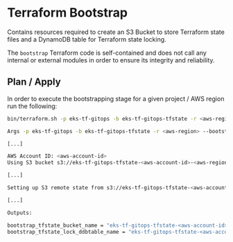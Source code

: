 # Terraform Bootstrap
Contains resources required to create an S3 Bucket to store Terraform state files and a DynamoDB table for Terraform state locking.

The `bootstrap` Terraform code is self-contained and does not call any internal or external modules in order to ensure its integrity and reliability.

## Plan / Apply
In order to execute the bootstrapping stage for a given project / AWS region run the following: 
```bash
bin/terraform.sh -p eks-tf-gitops -b eks-tf-gitops-tfstate -r <aws-region> --bootstrap -a plan/apply

Args -p eks-tf-gitops -b eks-tf-gitops-tfstate -r <aws-region> --bootstrap -a apply

[...]

AWS Account ID: <aws-account-id>
Using S3 bucket s3://eks-tf-gitops-tfstate-<aws-account-id>-<aws-region>

[...]

Setting up S3 remote state from s3://eks-tf-gitops-tfstate-<aws-account-id>-<aws-region>/eks-tf-gitops/<aws-account-id>/<aws-region>/bootstrap/bootstrap.tfstate

[...]

Outputs:

bootstrap_tfstate_bucket_name = "eks-tf-gitops-tfstate-<aws-account-id>-<aws-region>"
bootstrap_tfstate_lock_ddbtable_name = "eks-tf-gitops-tfstate-<aws-account-id>-<aws-region>"
```
